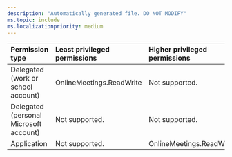 ```yaml
---
description: "Automatically generated file. DO NOT MODIFY"
ms.topic: include
ms.localizationpriority: medium
---
```


|Permission type|Least privileged permissions|Higher privileged permissions|
|:---|:---|:---|
|Delegated (work or school account)|OnlineMeetings.ReadWrite|Not supported.|
|Delegated (personal Microsoft account)|Not supported.|Not supported.|
|Application|Not supported.|OnlineMeetings.ReadWrite.All|

